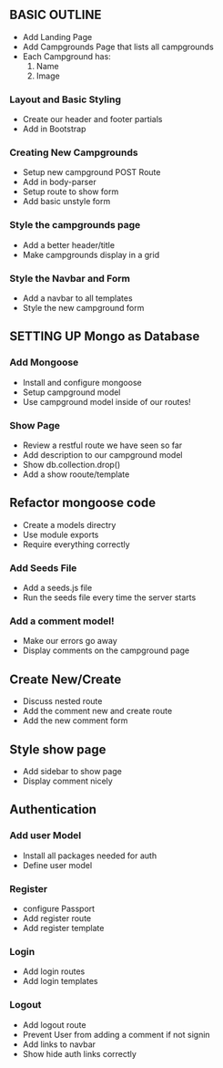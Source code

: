 

## BASIC OUTLINE

- Add Landing Page
- Add Campgrounds Page that lists all campgrounds
- Each Campground has:
  1. Name	
  2. Image

### Layout and Basic Styling

- Create our header and footer partials
- Add in Bootstrap

### Creating New Campgrounds

- Setup new campground POST Route
- Add in body-parser
- Setup route to show form
- Add basic unstyle form

### Style the campgrounds page

- Add a better header/title
- Make campgrounds display in a grid

### Style the Navbar and Form

- Add a navbar to all templates
- Style the new campground form

## SETTING UP Mongo as Database

### Add Mongoose

- Install and configure mongoose
- Setup campground model
- Use campground model inside of our routes!

### Show Page

- Review a restful route we have seen so far
- Add description to our campground model
- Show db.collection.drop()
- Add a show rooute/template

## Refactor mongoose code

- Create a models directry
- Use module exports
- Require everything correctly

### Add Seeds File

- Add a seeds.js file
- Run the seeds file every time the server starts

### Add a comment model!
- Make our errors go away
- Display comments on the campground page

## Create New/Create
- Discuss nested route
- Add the comment new and create route
- Add the new comment form

## Style show page
- Add sidebar to show page
- Display comment nicely

## Authentication 

### Add user Model

- Install all packages needed for auth
- Define user model

### Register

- configure Passport
- Add register route
- Add register template

### Login

- Add login routes 
- Add login templates

### Logout

- Add logout route
- Prevent User from adding a comment if not signin
- Add links to navbar
- Show hide auth links correctly


